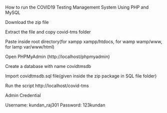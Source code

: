 How to run the COVID19 Testing Management System Using PHP and MySQL

Download the zip file

Extract the file and copy covid-tms folder

Paste inside root directory(for xampp xampp/htdocs, for wamp wamp/www, for lamp var/www/html)

Open PHPMyAdmin (http://localhost/phpmyadmin)

Create a database with name covidtmsdb

Import covidtmsdb.sql file(given inside the zip package in SQL file folder)

Run the script http://localhost/covid-tms

Admin Credential

Username: kundan_raj301
Password: 123kundan